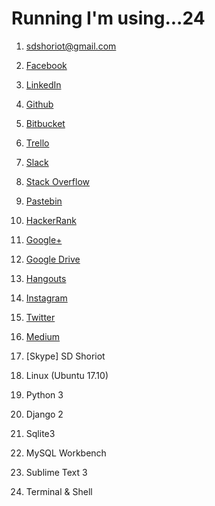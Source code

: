 # Running I'm using...24

1. sdshoriot@gmail.com

2. [Facebook](https://www.facebook.com/shoriot) 

3. [LinkedIn](https://www.linkedin.com/in/sd-shoriot/)

4. [Github](https://github.com/sdshoriot)

5. [Bitbucket](https://bitbucket.org/sdshoriot/)

6. [Trello](https://trello.com/sdshoriot/boards)

7. [Slack](https://sdshoriot.slack.com/)

8. [Stack Overflow](https://stackoverflow.com/users/8742316/sd-shoriot?tab=profile)

9. [Pastebin](https://pastebin.com/u/Shoriot)

10. [HackerRank](https://www.hackerrank.com/sdshoriot?hr_r=1)

11. [Google+](https://plus.google.com/u/0/109738649575393209761)

12. [Google Drive](https://drive.google.com/drive/my-drive?ogsrc=32)

13. [Hangouts](https://mail.google.com/mail/u/0/#inbox)

14. [Instagram](https://www.instagram.com/sd_shoriot/)

15. [Twitter](https://twitter.com/SdShoriot)

16. [Medium](https://medium.com/@sdshoriot)

17. [Skype] SD Shoriot

18. Linux (Ubuntu 17.10)

19. Python 3

20. Django 2

21. Sqlite3

22. MySQL Workbench 

23. Sublime Text 3

24. Terminal & Shell